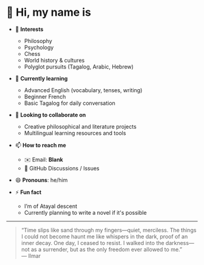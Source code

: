 <!--
**IlmarSvante2/IlmarSvante2** is a ✨ _special_ ✨ repository because its `README.md` appears on your GitHub profile.
-->

# 👋 Hi, my name is 

- 👀 **Interests**  
  - Philosophy  
  - Psychology
  - Chess  
  - World history & cultures  
  - Polyglot pursuits (Tagalog, Arabic, Hebrew)  

- 🌱 **Currently learning**  
  - Advanced English (vocabulary, tenses, writing)  
  - Beginner French  
  - Basic Tagalog for daily conversation  

- 💞️ **Looking to collaborate on**  
  - Creative philosophical and literature projects  
  - Multilingual learning resources and tools  

- 📫 **How to reach me**  
  - ✉️ Email: **Blank**  
  - 💬 GitHub Discussions / Issues  

- 😄 **Pronouns**: he/him  

- ⚡ **Fun fact**  
  - I’m of Atayal descent  
  - Currently planning to write a novel if it's possible

---

> “Time slips like sand through my fingers—quiet, merciless. The things I could not become haunt me like whispers in the dark, proof of an inner decay. One day, I ceased to resist. I walked into the darkness—not as a surrender, but as the only freedom ever allowed to me.”  
> — Ilmar  

